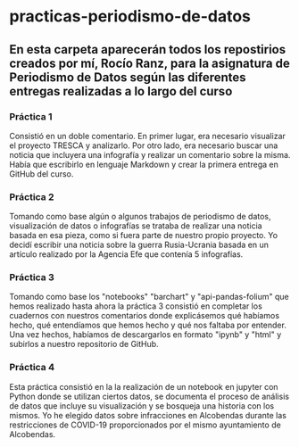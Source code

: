 # practicas-periodismo-de-datos

## En esta carpeta aparecerán todos los repostirios creados por mí, Rocío Ranz, para la asignatura de Periodismo de Datos según las diferentes entregas realizadas a lo largo del curso

### Práctica 1

Consistió en un doble comentario. En primer lugar, era necesario visualizar el proyecto TRESCA y analizarlo. Por otro lado, era necesario buscar una noticia que incluyera una infografía y realizar un comentario sobre la misma. Había que escribirlo en lenguaje Markdown y crear la primera entrega en GitHub del curso.

### Práctica 2

Tomando como base algún o algunos trabajos de periodismo de datos, visualización de datos o infografías se trataba de realizar una noticia basada en esa pieza, como si fuera parte de nuestro propio proyecto. Yo decidí escribir una noticia sobre la guerra Rusia-Ucrania basada en un artículo realizado por la Agencia Efe que contenía 5 infografías.

### Práctica 3

Tomando como base los "notebooks" "barchart" y "api-pandas-folium" que hemos realizado hasta ahora la práctica 3 consistió en completar los cuadernos con nuestros comentarios donde explicásemos qué habíamos hecho, qué entendíamos que hemos hecho y qué nos faltaba por entender. Una vez hechos, habíamos de descargarlos en formato "ipynb" y "html" y subirlos a nuestro repositorio de GitHub.

### Práctica 4

Esta práctica consistió en la la realización de un notebook en jupyter con Python donde se utilizan ciertos datos, se documenta el proceso de análisis de datos que incluye su visualización y se bosqueja una historia con los mismos. Yo he elegido datos sobre infracciones en Alcobendas durante las restricciones de COVID-19 proporcionados por el mismo ayuntamiento de Alcobendas.
